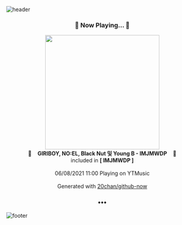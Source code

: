![header](https://capsule-render.vercel.app/api?type=wave&height=170&section=header&text=Hi.%20I'm%20SHIFT&fontColor=090707&fontAlignX=45&fontAlignY=65&fontSize=100)

<h3 align="center">🎵 Now Playing... 🎵</h3>
<p align="center">
  <a href="https://music.youtube.com/watch?v=uwy5hGT6i7Q">
    <img width="300" src="https://lh3.googleusercontent.com/GMXEG4isA1AO-uCNz8jeOtNdU2hfCeKuP7BBGV5G9P0DT8GitgZKuwJbDhPQxWOPXGzfcwL4p21S-poI">
  </a>
  <br>
  🎵&nbsp&nbsp&nbsp <b>GIRIBOY, NO:EL, Black Nut 및 Young B - IMJMWDP</b> &nbsp&nbsp&nbsp🎵
  <br>
  included in <b>[ IMJMWDP ]</b>
  
  <br />
  <br />
  06/08/2021 11:00 Playing on YTMusic
  <br />
  <br />
  Generated with <a href="https://github.com/20chan/github-now">20chan/github-now</a>
</p>

<h3 align="center">•••</h3>

![footer](https://capsule-render.vercel.app/api?type=wave&height=150&section=footer)
